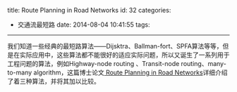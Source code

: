 title: Route Planning in Road Networks
id: 32
categories:
  - 交通流最短路
date: 2014-08-04 10:41:55
tags:
---

我们知道一些经典的最短路算法——Dijsktra、Ballman-fort、SPFA算法等等，但是在实际应用中，这些算法都不能很好的适应实际问题，所以又诞生了一系列用于工程问题的算法，例如Highway-node routing 、Transit-node routing、many-to-many algorithm，这篇博士论文[ Route Planning in Road Networks](http://www.lucienevans.com/wp-content/uploads/2014/08/schultes_diss.pdf)详细介绍了着三种算法，并将其加以比较。
